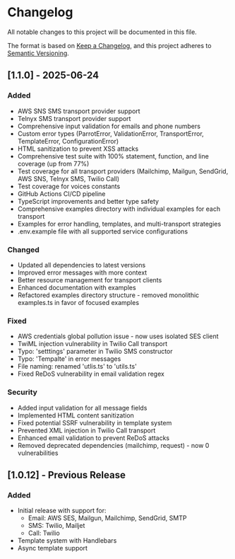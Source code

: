# Changelog

All notable changes to this project will be documented in this file.

The format is based on [Keep a Changelog](https://keepachangelog.com/en/1.0.0/),
and this project adheres to [Semantic Versioning](https://semver.org/spec/v2.0.0.html).

## [1.1.0] - 2025-06-24

### Added
- AWS SNS SMS transport provider support
- Telnyx SMS transport provider support
- Comprehensive input validation for emails and phone numbers
- Custom error types (ParrotError, ValidationError, TransportError, TemplateError, ConfigurationError)
- HTML sanitization to prevent XSS attacks
- Comprehensive test suite with 100% statement, function, and line coverage (up from 77%)
- Test coverage for all transport providers (Mailchimp, Mailgun, SendGrid, AWS SNS, Telnyx SMS, Twilio Call)
- Test coverage for voices constants
- GitHub Actions CI/CD pipeline
- TypeScript improvements and better type safety
- Comprehensive examples directory with individual examples for each transport
- Examples for error handling, templates, and multi-transport strategies
- .env.example file with all supported service configurations

### Changed
- Updated all dependencies to latest versions
- Improved error messages with more context
- Better resource management for transport clients
- Enhanced documentation with examples
- Refactored examples directory structure - removed monolithic examples.ts in favor of focused examples

### Fixed
- AWS credentials global pollution issue - now uses isolated SES client
- TwiML injection vulnerability in Twilio Call transport
- Typo: 'setttings' parameter in Twilio SMS constructor
- Typo: 'Tempalte' in error messages
- File naming: renamed 'utlis.ts' to 'utils.ts'
- Fixed ReDoS vulnerability in email validation regex

### Security
- Added input validation for all message fields
- Implemented HTML content sanitization
- Fixed potential SSRF vulnerability in template system
- Prevented XML injection in Twilio Call transport
- Enhanced email validation to prevent ReDoS attacks
- Removed deprecated dependencies (mailchimp, request) - now 0 vulnerabilities

## [1.0.12] - Previous Release

### Added
- Initial release with support for:
  - Email: AWS SES, Mailgun, Mailchimp, SendGrid, SMTP
  - SMS: Twilio, Mailjet
  - Call: Twilio
- Template system with Handlebars
- Async template support